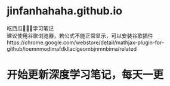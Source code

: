 # jinfanhahaha.github.io
吃西瓜🍉🍉🍉学习笔记  
建议使用谷歌浏览器，若公式不能正常显示，可以安装谷歌插件https://chrome.google.com/webstore/detail/mathjax-plugin-for-github/ioemnmodlmafdkllaclgeombjnmnbima/related
# 开始更新深度学习笔记，每天一更

